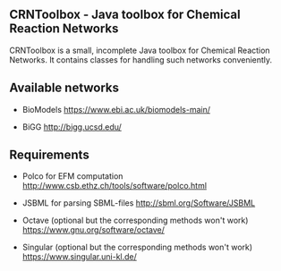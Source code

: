 CRNToolbox - Java toolbox for Chemical Reaction Networks
--------------------------------------------------------

CRNToolbox is a small, incomplete Java toolbox for Chemical Reaction
Networks. It contains classes for handling such networks conveniently.

Available networks
------------------

- BioModels
https://www.ebi.ac.uk/biomodels-main/

- BiGG
http://bigg.ucsd.edu/


Requirements
------------

- Polco for EFM computation
http://www.csb.ethz.ch/tools/software/polco.html

- JSBML for parsing SBML-files
http://sbml.org/Software/JSBML

- Octave (optional but the corresponding methods won't work)
https://www.gnu.org/software/octave/

- Singular (optional but the corresponding methods won't work)
https://www.singular.uni-kl.de/